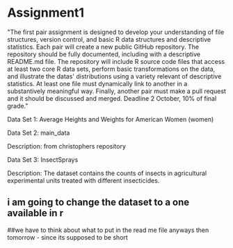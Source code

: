 ﻿# Assignment1


"The first pair assignment is designed to develop your understanding of file structures, version control, and basic R data structures and descriptive statistics. Each pair will create a new public GitHub repository. The repository should be fully documented, including with a descriptive README.md file. The repository will include R source code files that access at least two core R data sets, perform basic transformations on the data, and illustrate the datas' distributions using a variety relevant of descriptive statistics. At least one file must dynamically link to another in a substantively meaningful way. Finally, another pair must make a pull request and it should be discussed and merged. Deadline 2 October, 10% of final grade."

Data Set 1: Average Heights and Weights for American Women (women)



Data Set 2: main_data

Description: from christophers repository

Data Set 3: InsectSprays

Description: The dataset contains the counts of insects in agricultural experimental units treated with different insecticides.

## i am going to change the dataset to a one available in r ##

##we have to think about what to put in the read me file anyways then tomorrow - since its supposed to be short
